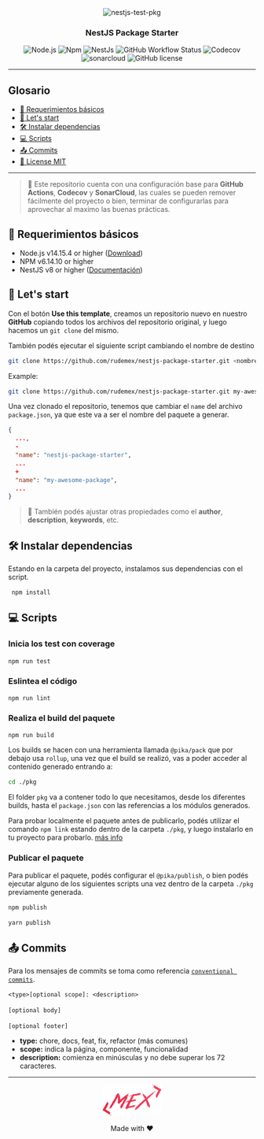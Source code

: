 <div align="center">
    <img alt="nestjs-test-pkg" width="250" height="auto" src="https://camo.githubusercontent.com/c704e8013883cc3a04c7657e656fe30be5b188145d759a6aaff441658c5ffae0/68747470733a2f2f6e6573746a732e636f6d2f696d672f6c6f676f5f746578742e737667" />
    <h3>NestJS Package Starter</h3>
</div>

<p align="center">
    <img src="https://img.shields.io/static/v1.svg?style=flat&label=Node&message=v14.15.4&labelColor=339933&color=757575&logoColor=FFFFFF&logo=Node.js" alt="Node.js"/>
    <img src="https://img.shields.io/static/v1.svg?style=flat&label=Npm&message=v6.14.10&labelColor=CB3837&logoColor=FFFFFF&color=757575&logo=npm" alt="Npm"/>
    <img src="https://img.shields.io/static/v1.svg?style=flat&label=NestJs&message=v8.0.6&labelColor=E0234E&logoColor=FFFFFF&color=757575&logo=Nestjs" alt="NestJs"/>
    <img alt="GitHub Workflow Status" src="https://github.com/rudemex/nestjs-test-pkg/actions/workflows/master.yml/badge.svg?branch=master">
    <img alt="Codecov" src="https://img.shields.io/codecov/c/github/rudemex/nestjs-test-pkg?logoColor=FFFFFF&logo=Codecov&labelColor=#F01F7A">
    <img src="https://sonarcloud.io/api/project_badges/measure?project=rudemex_nestjs-test-pkg&metric=alert_status" alt="sonarcloud">
    <img alt="GitHub license" src="https://img.shields.io/github/license/rudemex/nestjs-test-pkg?style=flat">
    <br/> 
</p>


 
---

## Glosario

- [📝 Requerimientos básicos](#basic-requirements)
- [🙌 Let's start](#lets-start)
- [🛠️ Instalar dependencias](#install-dependencies)
- [💻 Scripts](#scripts)
- [📤 Commits](#commits)
- [📜 License MIT](license.md)

---

> 💬 Este repositorio cuenta con una configuración base para **GitHub Actions**, **Codecov** y **SonarCloud**, las cuales se pueden remover fácilmente del proyecto o bien, terminar de configurarlas para aprovechar al maximo las buenas prácticas.

<a name="basic-requirements"></a>

## 📝 Requerimientos básicos

- Node.js v14.15.4 or higher ([Download](https://nodejs.org/es/download/))
- NPM v6.14.10 or higher
- NestJS v8 or higher ([Documentación](https://nestjs.com/))

<a name="lets-start"></a>

## 🙌 Let's start

Con el botón **Use this template**, creamos un repositorio nuevo en nuestro **GitHub** copiando todos los archivos del
repositorio original, y luego hacemos un `git clone` del mismo.

También podés ejecutar el siguiente script cambiando el nombre de destino

```bash
git clone https://github.com/rudemex/nestjs-package-starter.git <nombre-de-destino>
```

Example:

```bash
git clone https://github.com/rudemex/nestjs-package-starter.git my-awesome-package
```

Una vez clonado el repositorio, tenemos que cambiar el `name` del archivo `package.json`, ya que este va a ser el nombre
del paquete a generar.

```json
{
  ...,
  -
  "name": "nestjs-package-starter",
  ...
  +
  "name": "my-awesome-package",
  ...
}
```

> 💬 También podés ajustar otras propiedades como el **author**, **description**, **keywords**, etc.

<a name="install-dependencies"></a>

## 🛠️ Instalar dependencias

Estando en la carpeta del proyecto, instalamos sus dependencias con el script.

```
 npm install
```

<a name="scripts"></a>

## 💻 Scripts

### Inicia los test con coverage

```
npm run test
```

### Eslintea el código

```
npm run lint
```

### Realiza el build del paquete

```
npm run build
```

Los builds se hacen con una herramienta llamada `@pika/pack` que por debajo usa `rollup`, una vez que el build se
realizó, vas a poder acceder al contenido generado entrando a:

```bash
cd ./pkg
```

El folder `pkg` va a contener todo lo que necesitamos, desde los diferentes builds, hasta el `package.json` con las
referencias a los módulos generados.

Para probar localmente el paquete antes de publicarlo, podés utilizar el comando `npm link` estando dentro de la
carpeta `./pkg`, y luego instalarlo en tu proyecto para
probarlo. [más info](https://medium.com/@AidThompsin/how-to-npm-link-to-a-local-version-of-your-dependency-84e82126667a)

### Publicar el paquete

Para publicar el paquete, podés configurar el `@pika/publish`, o bien podés ejecutar alguno de los siguientes scripts
una vez dentro de la carpeta `./pkg` previamente generada.

```bash
npm publish
```

```bash
yarn publish
```


<a name="commits"></a>

## 📤 Commits

Para los mensajes de commits se toma como
referencia [`conventional commits`](https://www.conventionalcommits.org/en/v1.0.0-beta.4/#summary).

```
<type>[optional scope]: <description>

[optional body]

[optional footer]
```

- **type:** chore, docs, feat, fix, refactor (más comunes)
- **scope:** indica la página, componente, funcionalidad
- **description:** comienza en minúsculas y no debe superar los 72 caracteres.

---

<div align="center">
    <a href="mailto:mdelgado@tresdoce.com.ar" target="_blank" alt="Send an email">
        <img src="./.readme-static/logo-mex-red.svg" width="120" alt="Mex" />
    </a><br/>
    <p>Made with ❤</p>
</div>
